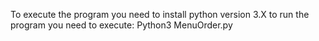 To execute the program you need to install python version 3.X
to run the program you need to execute:
Python3 MenuOrder.py